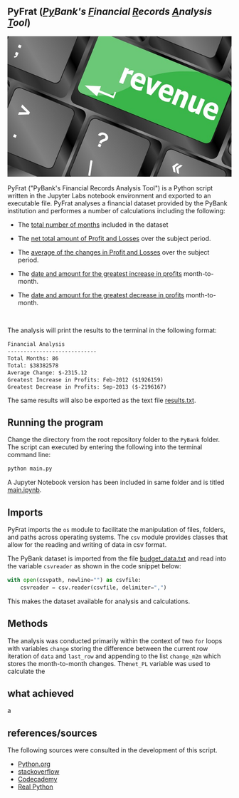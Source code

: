 ## PyFrat (*<ins>Py</ins>Bank's <ins>F</ins>inancial <ins>R</ins>ecords <ins>A</ins>nalysis <ins>T</ins>ool*)

![Revenue](Images/revenue-per-lead.jpg)

PyFrat ("PyBank's Financial Records Analysis Tool") is a Python script written in the Jupyter Labs notebook environment and exported to an executable file. PyFrat analyses a financial dataset provided by the PyBank institution and performes a number of calculations including the following:

* The <ins>total number of months</ins> included in the dataset

* The <ins>net total amount of Profit and Losses</ins> over the subject period.

* The <ins>average of the changes in Profit and Losses</ins> over the subject period.

* The <ins>date and amount for the greatest increase in profits</ins> month-to-month.

* The <ins>date and amount for the greatest decrease in profits</ins> month-to-month.

<br>

The analysis will print the results to the terminal in the following format:
```
Financial Analysis
----------------------------
Total Months: 86
Total: $38382578
Average Change: $-2315.12
Greatest Increase in Profits: Feb-2012 ($1926159)
Greatest Decrease in Profits: Sep-2013 ($-2196167)
```
The same results will also be exported as the text file [results.txt](Resources/results.txt).

## Running the program

Change the directory from the root repository folder to the `PyBank` folder. The script can executed by entering the following into the terminal command line:

```python
python main.py
```
A Jupyter Notebook version has been included in same folder and is titled [main.ipynb](main.ipynb).

## Imports

PyFrat imports the `os` module to facilitate the manipulation of files, folders, and paths across operating systems. The `csv` module provides classes that allow for the reading and writing of data in csv format.

The PyBank dataset is imported from the file [budget_data.txt](Resources/budget_data.csv) and read into the variable `csvreader` as shown in the code snippet below:

```python
with open(csvpath, newline="") as csvfile:
    csvreader = csv.reader(csvfile, delimiter=",") 
```
This makes the dataset available for analysis and calculations.

## Methods

The analysis was conducted primarily within the context of two `for` loops with variables `change` storing the difference between the current row iteration of `data` and `last_row` and appending to the list `change_m2m` which stores the month-to-month changes. The`net_PL` variable was used to calculate the 




## what achieved
a

## references/sources

The following sources were consulted in the development of this script. 

* [Python.org](https://docs.python.org/3/library/functions.html)
* [stackoverflow](https://stackoverflow.com/questions/4362586/sum-a-list-of-numbers-in-python)
* [Codecademy](https://www.codecademy.com/catalog/language/python)
* [Real Python](https://realpython.com/python-sum-function/)
